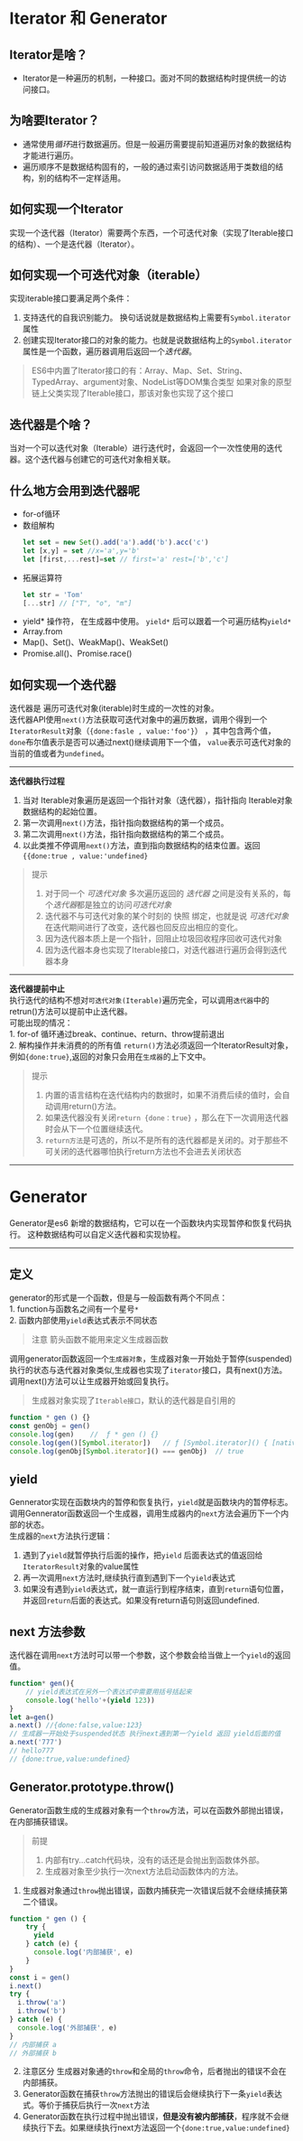 # Iterator 和 Generator
## Iterator是啥？ 
- Iterator是一种遍历的机制，一种接口。面对不同的数据结构时提供统一的访问接口。

## 为啥要Iterator？
- 通常使用*循环*进行数据遍历。但是一般遍历需要提前知道遍历对象的数据结构才能进行遍历。
- 遍历顺序不是数据结构固有的，一般的通过索引访问数据适用于类数组的结构，别的结构不一定样适用。  

## 如何实现一个Iterator
实现一个迭代器（Iterator）需要两个东西，一个可迭代对象（实现了Iterable接口的结构）、一个是迭代器（Iterator）。
## 如何实现一个可迭代对象（iterable）
实现iterable接口要满足两个条件：
1. 支持迭代的自我识别能力。 换句话说就是数据结构上需要有`Symbol.iterator`属性
2. 创建实现Iterator接口的对象的能力。也就是说数据结构上的`Symbol.iterator`属性是一个函数，遍历器调用后返回一个*迭代器*。
> ES6中内置了Iterator接口的有：Array、Map、Set、String、TypedArray、argument对象、NodeList等DOM集合类型
> 如果对象的原型链上父类实现了Iterable接口，那该对象也实现了这个接口

## 迭代器是个啥？
当对一个可以迭代对象（Iterable）进行迭代时，会返回一个一次性使用的迭代器。这个迭代器与创建它的可迭代对象相关联。  

## 什么地方会用到迭代器呢
- for-of循环
- 数组解构
    ```js
    let set = new Set().add('a').add('b').acc('c')
    let [x,y] = set //x='a',y='b'
    let [first,...rest]=set // first='a' rest=['b','c']
    ```
- 拓展运算符
    ```js
    let str = 'Tom'
    [...str] // ["T", "o", "m"]
    ```
- yield* 操作符，     在生成器中使用。 `yield*` 后可以跟着一个可遍历结构`yield*`
- Array.from
- Map()、Set()、WeakMap()、WeakSet()
- Promise.all()、Promise.race()
 
## 如何实现一个迭代器

迭代器是 遍历可迭代对象(iterable)时生成的一次性的对象。  
迭代器API使用`next()`方法获取可迭代对象中的遍历数据，调用个得到一个`IteratorResult`对象（`{done:fasle , value:'foo'}`） ，其中包含两个值， `done`布尔值表示是否可以通过next()继续调用下一个值， `value`表示可迭代对象的当前的值或者为`undefined`。
- - - 
**迭代器执行过程**  
1. 当对 Iterable对象遍历是返回一个指针对象（迭代器），指针指向 Iterable对象数据结构的起始位置。
2. 第一次调用`next()`方法，指针指向数据结构的第一个成员。
3. 第二次调用`next()`方法，指针指向数据结构的第二个成员。
3. 以此类推不停调用`next()`方法，直到指向数据结构的结束位置。返回`{{done:true , value:'undefined}`
>提示
>1. 对于同一个 *可迭代对象* 多次遍历返回的 *迭代器* 之间是没有关系的，每个*迭代器*都是独立的访问*可迭代对象*
>2. 迭代器不与可迭代对象的某个时刻的 快照 绑定，也就是说 *可迭代对象* 在迭代期间进行了改变，迭代器也回反应出相应的变化。
>3. 因为迭代器本质上是一个指针，回阻止垃圾回收程序回收可迭代对象
>3. 因为迭代器本身也实现了Iterable接口，对迭代器进行遍历会得到迭代器本身  

- - -
**迭代器提前中止**  
执行迭代的结构不想对`可迭代对象(Iterable)`遍历完全，可以调用`迭代器`中的retrun()方法可以提前中止迭代器。  
可能出现的情况：  
    1.  for-of 循环通过break、continue、return、throw提前退出  
    2. 解构操作并未消费的的所有值
`return()`方法必须返回一个IteratorResult对象，例如`{done:true}`,返回的对象只会用在`生成器`的上下文中。
>提示
> 1. 内置的语言结构在迭代结构内的数据时，如果不消费后续的值时，会自动调用return()方法。
> 1. 如果迭代器没有关闭`return {done：true}` ，那么在下一次调用迭代器时会从下一个位置继续迭代。
> 2. `return方法`是可选的，所以不是所有的迭代器都是关闭的。对于那些不可关闭的迭代器哪怕执行return方法也不会进去关闭状态


---
# Generator
Generator是es6 新增的数据结构，它可以在一个函数块内实现暂停和恢复代码执行。  这种数据结构可以自定义迭代器和实现协程。 
- - -
## 定义
generator的形式是一个函数，但是与一般函数有两个不同点：  
    1. function与函数名之间有一个星号`*`  
    2. 函数内部使用`yield`表达式表示不同状态
> 注意 箭头函数不能用来定义生成器函数  

调用generator函数返回一个`生成器对象`，生成器对象一开始处于暂停(suspended)执行的状态与迭代器对象类似,生成器也实现了`iterator`接口，具有next()方法。调用next()方法可以让生成器开始或回复执行。
> 生成器对象实现了`Iterable接口`，默认的迭代器是自引用的
```js
function * gen () {}
const genObj = gen()
console.log(gen)    //  ƒ * gen () {}
console.log(gen()[Symbol.iterator])   // ƒ [Symbol.iterator]() { [native code] }
console.log(genObj[Symbol.iterator]() === genObj)  // true
```
## yield
Gennerator实现在函数块内的暂停和恢复执行，`yield`就是函数块内的暂停标志。调用Gennerator函数返回一个生成器，调用生成器内的`next`方法会遍历下一个内部的状态。   
生成器的`next`方法执行逻辑：  
1. 遇到了`yield`就暂停执行后面的操作，把`yield` 后面表达式的值返回给`IteratorResult`对象的value属性
2. 再一次调用`next`方法时,继续执行直到遇到下一个`yield`表达式
3. 如果没有遇到`yield`表达式，就一直运行到程序结束，直到`return`语句位置，并返回`return`后面的表达式。如果没有return语句则返回undefined.

## next 方法参数
迭代器在调用`next`方法时可以带一个参数，这个参数会给当做上一个`yield`的返回值。
```js
function* gen(){
    // yield表达式在另外一个表达式中需要用括号括起来
    console.log('hello'+(yield 123))  
}
let a=gen()
a.next() //{done:false,value:123} 
// 生成器一开始处于suspended状态 执行next遇到第一个yield 返回 yield后面的值
a.next('777') 
// hello777 
// {done:true,value:undefined}
```
## Generator.prototype.throw()
Generator函数生成的生成器对象有一个`throw`方法，可以在函数外部抛出错误，在内部捕获错误。
> 前提 
>1. 内部有try...catch代码块，没有的话还是会抛出到函数体外部。
>2. 生成器对象至少执行一次next方法启动函数体内的方法。
1. 生成器对象通过`throw`抛出错误，函数内捕获完一次错误后就不会继续捕获第二个错误。
```js
function * gen () {
    try {
      yield
    } catch (e) {
      console.log('内部捕获', e)
    }
}
const i = gen()
i.next()
try {
  i.throw('a')
  i.throw('b')
} catch (e) {
  console.log('外部捕获', e)
}
// 内部捕获 a
// 外部捕获 b
```
2.  注意区分 生成器对象通的`throw`和全局的`throw`命令，后者抛出的错误不会在内部捕获。
3. Generator函数在捕获`throw`方法抛出的错误后会继续执行下一条`yield`表达式。等价于捕获后执行一次`next`方法
4. Generator函数在执行过程中抛出错误，**但是没有被内部捕获**，程序就不会继续执行下去。如果继续执行next方法返回一个`{done:true,value:undefined}`
